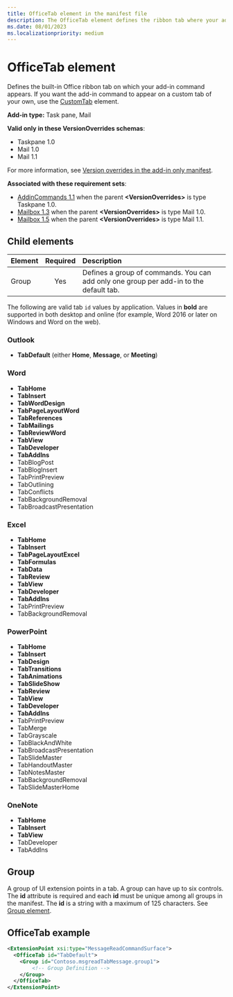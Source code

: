 ```yaml
---
title: OfficeTab element in the manifest file
description: The OfficeTab element defines the ribbon tab where your add-in command appears.
ms.date: 08/01/2023
ms.localizationpriority: medium
---
```


# OfficeTab element

Defines the built-in Office ribbon tab on which your add-in command appears. If you want the add-in command to appear on a custom tab of your own, use the [CustomTab](customtab.md) element.

**Add-in type:** Task pane, Mail

**Valid only in these VersionOverrides schemas**:

- Taskpane 1.0
- Mail 1.0
- Mail 1.1

For more information, see [Version overrides in the add-in only manifest](/office/dev/add-ins/develop/xml-manifest-overview#version-overrides-in-the-manifest).

**Associated with these requirement sets**:

- [AddinCommands 1.1](../requirement-sets/common/add-in-commands-requirement-sets.md) when the parent **\<VersionOverrides\>** is type Taskpane 1.0.
- [Mailbox 1.3](../requirement-sets/outlook/requirement-set-1.3/outlook-requirement-set-1.3.md) when the parent **\<VersionOverrides\>** is type Mail 1.0.
- [Mailbox 1.5](../requirement-sets/outlook/requirement-set-1.5/outlook-requirement-set-1.5.md) when the parent **\<VersionOverrides\>** is type Mail 1.1.

## Child elements

|  Element |  Required  |  Description  |
|:-----|:-----:|:-----|
|  Group      | Yes |  Defines a group of commands. You can add only one group per add-in to the default tab.  |

The following are valid tab `id` values by application. Values in **bold** are supported in both desktop and online (for example, Word 2016 or later on Windows and Word on the web).

### Outlook

- **TabDefault** (either **Home**, **Message**, or **Meeting**)

### Word

- **TabHome**
- **TabInsert**
- **TabWordDesign**
- **TabPageLayoutWord**
- **TabReferences**
- **TabMailings**
- **TabReviewWord**
- **TabView**
- **TabDeveloper**
- **TabAddIns**
- TabBlogPost
- TabBlogInsert
- TabPrintPreview
- TabOutlining
- TabConflicts
- TabBackgroundRemoval
- TabBroadcastPresentation

### Excel

- **TabHome**
- **TabInsert**
- **TabPageLayoutExcel**
- **TabFormulas**
- **TabData**
- **TabReview**
- **TabView**
- **TabDeveloper**
- **TabAddIns**
- TabPrintPreview
- TabBackgroundRemoval

### PowerPoint

- **TabHome**
- **TabInsert**
- **TabDesign**
- **TabTransitions**
- **TabAnimations**
- **TabSlideShow**
- **TabReview**
- **TabView**
- **TabDeveloper**
- **TabAddIns**
- TabPrintPreview
- TabMerge
- TabGrayscale
- TabBlackAndWhite
- TabBroadcastPresentation
- TabSlideMaster
- TabHandoutMaster
- TabNotesMaster
- TabBackgroundRemoval
- TabSlideMasterHome

### OneNote

- **TabHome**
- **TabInsert**
- **TabView**
- TabDeveloper
- TabAddIns

## Group

A group of UI extension points in a tab. A group can have up to six controls. The **id** attribute is required and each **id** must be unique among all groups in the manifest. The **id** is a string with a maximum of 125 characters. See [Group element](group.md).

## OfficeTab example

```xml
<ExtensionPoint xsi:type="MessageReadCommandSurface">
  <OfficeTab id="TabDefault">
    <Group id="Contoso.msgreadTabMessage.group1">
        <!-- Group Definition -->
    </Group>
  </OfficeTab>
</ExtensionPoint>
```
